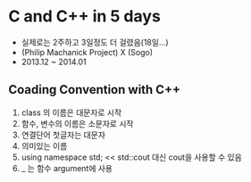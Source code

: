 
# C and C++ in 5 days
- 실제로는 2주하고 3일정도 더 걸렸음(18일...)
- (Philip Machanick Project) X (Sogo)
- 2013.12 ~ 2014.01

## Coading Convention with C++

1. class 의 이름은 대문자로 시작
2. 함수, 변수의 이름은 소문자로 시작
3. 연결단어 첫글자는 대문자
4. 의미있는 이름
5. using namespace std; 
	<< std::cout 대신 cout을 사용할 수 있음
6. _ 는 함수 argument에 사용
